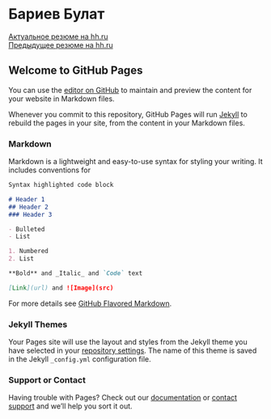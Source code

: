 # Бариев Булат
[Актуальное резюме на hh.ru](https://kazan.hh.ru/resume/243787d0ff082e71060039ed1f316b71744a53)<br>
[Предыдущее резюме на hh.ru](https://kazan.hh.ru/resume/04e0a609ff00a83a2b0039ed1f736563726574)



## Welcome to GitHub Pages

You can use the [editor on GitHub](https://github.com/barievbulat/barievbulat.github.io/edit/main/README.md) to maintain and preview the content for your website in Markdown files.

Whenever you commit to this repository, GitHub Pages will run [Jekyll](https://jekyllrb.com/) to rebuild the pages in your site, from the content in your Markdown files.

### Markdown

Markdown is a lightweight and easy-to-use syntax for styling your writing. It includes conventions for

```markdown
Syntax highlighted code block

# Header 1
## Header 2
### Header 3

- Bulleted
- List

1. Numbered
2. List

**Bold** and _Italic_ and `Code` text

[Link](url) and ![Image](src)
```

For more details see [GitHub Flavored Markdown](https://guides.github.com/features/mastering-markdown/).

### Jekyll Themes

Your Pages site will use the layout and styles from the Jekyll theme you have selected in your [repository settings](https://github.com/barievbulat/barievbulat.github.io/settings). The name of this theme is saved in the Jekyll `_config.yml` configuration file.

### Support or Contact

Having trouble with Pages? Check out our [documentation](https://docs.github.com/categories/github-pages-basics/) or [contact support](https://support.github.com/contact) and we’ll help you sort it out.
